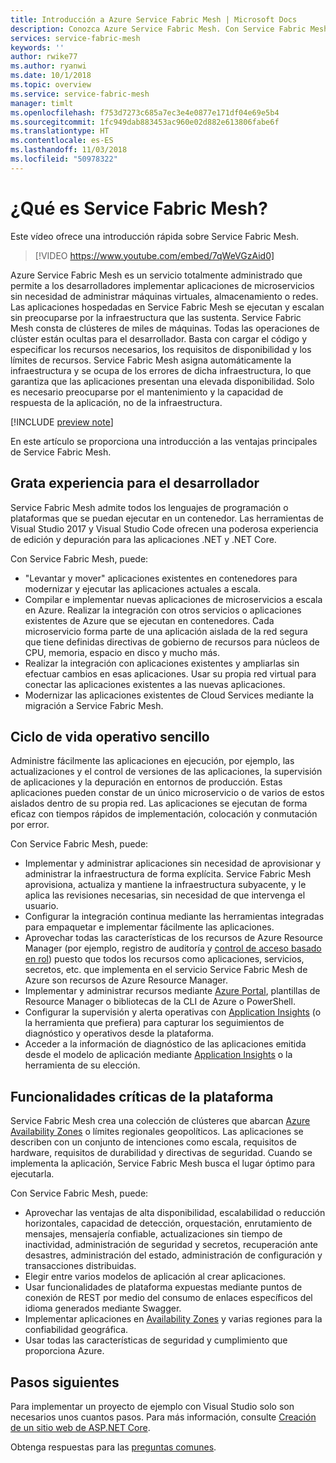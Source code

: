```yaml
---
title: Introducción a Azure Service Fabric Mesh | Microsoft Docs
description: Conozca Azure Service Fabric Mesh. Con Service Fabric Mesh, puede implementar y escalar las aplicaciones sin preocuparse por las necesidades de infraestructura de estas.
services: service-fabric-mesh
keywords: ''
author: rwike77
ms.author: ryanwi
ms.date: 10/1/2018
ms.topic: overview
ms.service: service-fabric-mesh
manager: timlt
ms.openlocfilehash: f753d7273c685a7ec3e4e0877e171df04e69e5b4
ms.sourcegitcommit: 1fc949dab883453ac960e02d882e613806fabe6f
ms.translationtype: HT
ms.contentlocale: es-ES
ms.lasthandoff: 11/03/2018
ms.locfileid: "50978322"
---
```

# <a name="what-is-service-fabric-mesh"></a>¿Qué es Service Fabric Mesh?

Este vídeo ofrece una introducción rápida sobre Service Fabric Mesh.
> [!VIDEO https://www.youtube.com/embed/7qWeVGzAid0]

Azure Service Fabric Mesh es un servicio totalmente administrado que permite a los desarrolladores implementar aplicaciones de microservicios sin necesidad de administrar máquinas virtuales, almacenamiento o redes. Las aplicaciones hospedadas en Service Fabric Mesh se ejecutan y escalan sin preocuparse por la infraestructura que las sustenta.  Service Fabric Mesh consta de clústeres de miles de máquinas.  Todas las operaciones de clúster están ocultas para el desarrollador. Basta con cargar el código y especificar los recursos necesarios, los requisitos de disponibilidad y los límites de recursos.  Service Fabric Mesh asigna automáticamente la infraestructura y se ocupa de los errores de dicha infraestructura, lo que garantiza que las aplicaciones presentan una elevada disponibilidad. Solo es necesario preocuparse por el mantenimiento y la capacidad de respuesta de la aplicación, no de la infraestructura.  

[!INCLUDE [preview note](./includes/include-preview-note.md)]

En este artículo se proporciona una introducción a las ventajas principales de Service Fabric Mesh.

## <a name="great-developer-experience"></a>Grata experiencia para el desarrollador

Service Fabric Mesh admite todos los lenguajes de programación o plataformas que se puedan ejecutar en un contenedor. Las herramientas de Visual Studio 2017 y Visual Studio Code ofrecen una poderosa experiencia de edición y depuración para las aplicaciones .NET y .NET Core. 

Con Service Fabric Mesh, puede:

- "Levantar y mover" aplicaciones existentes en contenedores para modernizar y ejecutar las aplicaciones actuales a escala.
- Compilar e implementar nuevas aplicaciones de microservicios a escala en Azure.  Realizar la integración con otros servicios o aplicaciones existentes de Azure que se ejecutan en contenedores. Cada microservicio forma parte de una aplicación aislada de la red segura que tiene definidas directivas de gobierno de recursos para núcleos de CPU, memoria, espacio en disco y mucho más.
- Realizar la integración con aplicaciones existentes y ampliarlas sin efectuar cambios en esas aplicaciones. Usar su propia red virtual para conectar las aplicaciones existentes a las nuevas aplicaciones.  
- Modernizar las aplicaciones existentes de Cloud Services mediante la migración a Service Fabric Mesh.  

## <a name="simple-operational-lifecycle"></a>Ciclo de vida operativo sencillo

Administre fácilmente las aplicaciones en ejecución, por ejemplo, las actualizaciones y el control de versiones de las aplicaciones, la supervisión de aplicaciones y la depuración en entornos de producción. Estas aplicaciones pueden constar de un único microservicio o de varios de estos aislados dentro de su propia red. Las aplicaciones se ejecutan de forma eficaz con tiempos rápidos de implementación, colocación y conmutación por error.

Con Service Fabric Mesh, puede:

- Implementar y administrar aplicaciones sin necesidad de aprovisionar y administrar la infraestructura de forma explícita.  Service Fabric Mesh aprovisiona, actualiza y mantiene la infraestructura subyacente, y le aplica las revisiones necesarias, sin necesidad de que intervenga el usuario.
- Configurar la integración continua mediante las herramientas integradas para empaquetar e implementar fácilmente las aplicaciones.
- Aprovechar todas las características de los recursos de Azure Resource Manager (por ejemplo, registro de auditoría y [control de acceso basado en rol](/azure/role-based-access-control/overview)) puesto que todos los recursos como aplicaciones, servicios, secretos, etc. que implementa en el servicio Service Fabric Mesh de Azure son recursos de Azure Resource Manager.
- Implementar y administrar recursos mediante [Azure Portal](https://portal.azure.com), plantillas de Resource Manager o bibliotecas de la CLI de Azure o PowerShell.
- Configurar la supervisión y alerta operativas con [Application Insights](/azure/application-insights/) (o la herramienta que prefiera) para capturar los seguimientos de diagnóstico y operativos desde la plataforma.
- Acceder a la información de diagnóstico de las aplicaciones emitida desde el modelo de aplicación mediante [Application Insights](/azure/application-insights/) o la herramienta de su elección.

## <a name="mission-critical-platform-capabilities"></a>Funcionalidades críticas de la plataforma

Service Fabric Mesh crea una colección de clústeres que abarcan [Azure Availability Zones](/azure/availability-zones/az-overview) o límites regionales geopolíticos. Las aplicaciones se describen con un conjunto de intenciones como escala, requisitos de hardware, requisitos de durabilidad y directivas de seguridad.  Cuando se implementa la aplicación, Service Fabric Mesh busca el lugar óptimo para ejecutarla.

Con Service Fabric Mesh, puede:

- Aprovechar las ventajas de alta disponibilidad, escalabilidad o reducción horizontales, capacidad de detección, orquestación, enrutamiento de mensajes, mensajería confiable, actualizaciones sin tiempo de inactividad, administración de seguridad y secretos, recuperación ante desastres, administración del estado, administración de configuración y transacciones distribuidas.
- Elegir entre varios modelos de aplicación al crear aplicaciones.
- Usar funcionalidades de plataforma expuestas mediante puntos de conexión de REST por medio del consumo de enlaces específicos del idioma generados mediante Swagger.
- Implementar aplicaciones en [Availability Zones](/azure/availability-zones/az-overview) y varias regiones para la confiabilidad geográfica.
- Usar todas las características de seguridad y cumplimiento que proporciona Azure.

## <a name="next-steps"></a>Pasos siguientes

Para implementar un proyecto de ejemplo con Visual Studio solo son necesarios unos cuantos pasos. Para más información, consulte [Creación de un sitio web de ASP.NET Core](service-fabric-mesh-quickstart-dotnet-core.md). 

Obtenga respuestas para las [preguntas comunes](service-fabric-mesh-faq.md).


<!-- Links -->

[service-fabric-overview]: ../service-fabric/service-fabric-overview.md
